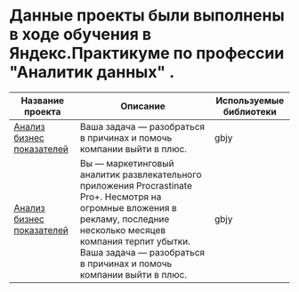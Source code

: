 # Данные проекты были выполнены в ходе обучения в Яндекс.Практикуме по профессии "Аналитик данных" .

| Название проекта  | Описание   | Используемые библиотеки   |
| ------- | -------- | -------- |
| [Анализ бизнес показателей](https://github.com/anikin-aleksander/Yandex-Practicum/blob/main/%D0%90%D0%BD%D0%B0%D0%BB%D0%B8%D0%B7%20%D0%B1%D0%B8%D0%B7%D0%BD%D0%B5%D1%81%20%D0%BF%D0%BE%D0%BA%D0%B0%D0%B7%D0%B0%D1%82%D0%B5%D0%BB%D0%B5%D0%B9/%D0%90%D0%BD%D0%B0%D0%BB%D0%B8%D0%B7%20%D0%B1%D0%B8%D0%B7%D0%BD%D0%B5%D1%81%20%D0%BF%D0%BE%D0%BA%D0%B0%D0%B7%D0%B0%D1%82%D0%B5%D0%BB%D0%B5%D0%B8%CC%86.ipynb)   | Ваша задача — разобраться в причинах и помочь компании выйти в плюс. | gbjy
| [Анализ бизнес показателей](https://github.com/anikin-aleksander/Yandex-Practicum/tree/main/%D0%90%D0%BD%D0%B0%D0%BB%D0%B8%D0%B7%20%D0%BF%D0%BE%D0%BB%D1%8C%D0%B7%D0%BE%D0%B2%D0%B0%D1%82%D0%B5%D0%BB%D1%8C%D1%81%D0%BA)   | Вы — маркетинговый аналитик развлекательного приложения Procrastinate Pro+. Несмотря на огромные вложения в рекламу, последние несколько месяцев компания терпит убытки. Ваша задача — разобраться в причинах и помочь компании выйти в плюс. | gbjy
  
